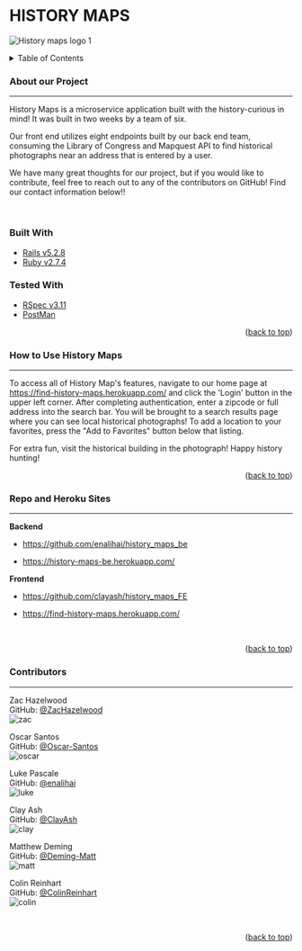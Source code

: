 # HISTORY MAPS

![History maps logo 1](https://user-images.githubusercontent.com/99059063/182937623-b17a7972-f7e2-4147-960c-eeab0190070d.jpeg)
<br>

<!-- TABLE OF CONTENTS -->
<details>
  <summary>Table of Contents</summary>
  <ol>
    <li>
      <a href="#about-our-project">About Our Project</a>
      <ul>
        <li><a href="#built-with">Built With</a></li>
        <li><a href="#tested-with">Tested With</a></li>
      </ul>
    </li>
    <li>
      <a href="#how-to-use-history-maps">How to Use History Maps API</a>
      <ul>
        <li><a href="#repo-and-heroku-sites">Repo and Heroku Sites</a></li>
      </ul>
    </li>
    <li><a href="#contributors">Contributors</a></li>
  </ol>  
</details>

<!-- ABOUT OUR PROJECT -->
### About our Project
---

History Maps is a microservice application built with the history-curious in mind! It was built in two weeks by a team of six. 

Our front end utilizes eight endpoints built by our back end team, consuming the Library of Congress and Mapquest API to find historical photographs near an address that is entered by a user. 

We have many great thoughts for our project, but if you would like to contribute, feel free to reach out to any of the contributors on GitHub! Find our contact information below!!

<br>

### Built With

  * [Rails v5.2.8](https://rubyonrails.org/)
  * [Ruby v2.7.4](https://www.ruby-lang.org/en/)

### Tested With

* [RSpec v3.11](https://rspec.info/)
* [PostMan](https://www.postman.com/)

<p align="right">(<a href="#top">back to top</a>)</p>

<!-- HOW TO USE HISTORY MAPS -->
### How to Use History Maps
---

To access all of History Map's features, navigate to our home page at https://find-history-maps.herokuapp.com/ and click the 'Login' button in the upper left corner. After completing authentication, enter a zipcode or full address into the search bar. You will be brought to a search results page where you can see local historical photographs! To add a location to your favorites, press the "Add to Favorites" button below that listing. 

For extra fun, visit the historical building in the photograph! Happy history hunting! 


<p align="right">(<a href="#top">back to top</a>)</p>

### Repo and Heroku Sites
---
__Backend__

- https://github.com/enalihai/history_maps_be

- https://history-maps-be.herokuapp.com/

__Frontend__

- https://github.com/clayash/history_maps_FE

- https://find-history-maps.herokuapp.com/  

<br>
<p align="right">(<a href="#top">back to top</a>)</p>

<!-- CONTRIBUTORS -->
### Contributors
---
Zac Hazelwood  
GitHub: [@ZacHazelwood](https://github.com/ZacHazelwood)  
![zac](https://user-images.githubusercontent.com/99059063/182937379-71701f79-e922-40f8-9744-92a7c36efb93.png) 

Oscar Santos  
GitHub: [@Oscar-Santos](https://github.com/Oscar-Santos)   
![oscar](https://user-images.githubusercontent.com/99059063/182937391-cecdaaf4-99db-4f26-9717-c92e07ce66a9.png) 

Luke Pascale  
GitHub: [@enalihai](https://github.com/enalihai)  
![luke](https://user-images.githubusercontent.com/99059063/182937366-d317730c-f82a-474f-865c-d4bc413291b9.png)

Clay Ash  
GitHub: [@ClayAsh](https://github.com/ClayAsh)  
![clay](https://user-images.githubusercontent.com/99059063/182937407-67503ade-9be3-4301-891a-36ee14aae0cf.png) 

Matthew Deming  
GitHub: [@Deming-Matt](https://github.com/Deming-Matt)  
![matt](https://user-images.githubusercontent.com/99059063/182937370-79297260-2af1-486b-bb6f-2004f9544bc6.png) 

Colin Reinhart  
GitHub: [@ColinReinhart](https://github.com/ColinReinhart)    
![colin](https://user-images.githubusercontent.com/99059063/182937414-17286814-549b-4fd9-abbb-a3a34fc5aaac.png)

<br>
<p align="right">(<a href="#top">back to top</a>)</p>
